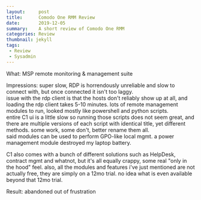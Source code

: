```yaml
---
layout:     post
title:      Comodo One RMM Review
date:       2019-12-05
summary:    A short review of Comodo One RMM
categories: Review
thumbnail: jekyll
tags:
 - Review
 - Sysadmin
---
```


What: 
MSP remote monitoring & management suite  

Impressions: 
super slow, RDP is horrendously unreliable and slow to connect with, but once connected it isn't too laggy.  
issue with the rdp client is that the hosts don't reliably show up at all, and loading the rdp client takes 
5-10 minutes.  lots of remote management modules to run, looked mostly like powershell and python scripts.  
entire C1 ui is a little slow so running those scripts does not seem great, and there are multiple versions 
of each script with identical title, yet different methods.  some work, some don't, better rename them all.  
said modules can be used to perform GPO-like local mgmt.  a power management module destroyed my laptop battery.  

C1 also comes with a bunch of different solutions such as HelpDesk, contract mgmt and whatnot, but it's all equally 
crappy, some real "only in the hood" feel.  also, all the modules and features i've just mentioned are not actually 
free, they are simply on a 12mo trial.  no idea what is even available beyond that 12mo trial.  

Result: 
abandoned out of frustration
